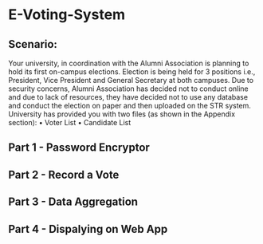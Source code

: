 # E-Voting-System


## Scenario:
Your university, in coordination with the Alumni Association is planning to hold its first on-campus
elections. Election is being held for 3 positions i.e., President, Vice President and General Secretary at both
campuses. Due to security concerns, Alumni Association has decided not to conduct online and due to lack
of resources, they have decided not to use any database and conduct the election on paper and then uploaded
on the STR system.
University has provided you with two files (as shown in the Appendix section):
• Voter List
• Candidate List

## Part 1 - Password Encryptor


## Part 2 - Record a Vote



## Part 3 - Data Aggregation


## Part 4 - Dispalying on Web App
